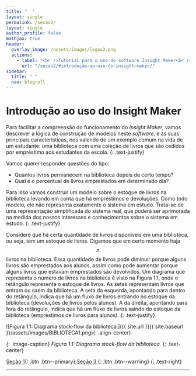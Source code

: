 ```yaml
---
title: "  "
layout: single
permalink: /secao2/
layout: single
author_profile: false
mathjax: true
header:
  overlay_image: /assets/images/logos2.png
  actions:
    - label: "<br />Tutorial para o uso do software Insight Maker<br /> <small>Milena Lauschner Lopes, Leonardo Albuquerque Heidemann e Eliane Angela Veit</small>"
      url: "/secao2/#introdução-ao-uso-do-insight-maker/"    
sidebar:
  title: " "
  nav: blogroll
---
```


# Introdução ao uso do Insight Maker

Para facilitar a compreensão do funcionamento do _Insight Maker_, vamos descrever a lógica de construção de modelos neste _software_, e as suas principais características, nos valendo de um exemplo comum na vida de um estudante: uma biblioteca com uma coleção de livros que são cedidos por empréstimo aos estudantes da escola.
{: .text-justify}

Vamos querer responder questões do tipo: 

  * Quantos livros permanecem na biblioteca depois de certo tempo? 
  * Qual é o percentual de livros emprestados em determinado dia? 

Para isso vamos construir um modelo sobre o estoque de livros na biblioteca levando em conta que há empréstimos e devoluções. Como todo modelo, ele não representa exatamente o sistema em estudo. Trata-se de uma representação simplificada do sistema real, que poderá ser aprimorada na medida dos nossos interesses e conhecimentos sobre o sistema em estudo. 
{: .text-justify}

Considere que há certa quantidade de livros disponíveis em uma biblioteca, ou seja, tem um estoque de livros. Digamos que em certo momento haja $$n$$ livros na biblioteca. Essa quantidade de livros pode diminuir porque alguns livros são emprestados aos alunos, assim como pode aumentar porque alguns livros que estavam emprestados são devolvidos. Um diagrama que representa o número de livros na biblioteca é visto na Figura 1.1, onde o retângulo representa o estoque de livros. As setas representam livros que entram ou saem da biblioteca. A seta da esquerda, apontando para dentro do retângulo, indica que há um fluxo de livros entrando no estoque da biblioteca (devoluções de livros pelos alunos). A da direita, apontando para fora do retângulo, indica que há um fluxo de livros saindo do estoque da biblioteca (empréstimos de livros para alunos).
{: .text-justify}

![Figura 1.1: Diagrama stock-flow da biblioteca.]({{ site.url }}{{ site.baseurl
}}/assets/images/BIBLIOTECA1.png){: .align-center}   

{: .image-caption}
*Figura 1.1: Diagrama stock-flow da biblioteca.*
 {: .text-center} 

[<i class="fas fa-arrow-alt-circle-left"></i> Seção 1](https://milenalauschner.github.io/MM/){:
.btn .btn--primary}[ Seção 3 <i class="fas fa-arrow-alt-circle-right"></i>](https://milenalauschner.github.io/MM/secao3/){:
.btn .btn--warning}
{: .text-right} 
________________________________________________________________________________________________________________________________________________________________________________________________________________________________________________

